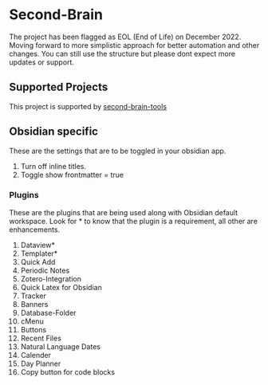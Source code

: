 # Second-Brain

The project has been flagged as EOL (End of Life) on December 2022. Moving forward to more simplistic approach for better automation and other changes. You can still use the structure but please dont expect more updates or support.

## Supported Projects

This project is supported by [second-brain-tools](https://github.com/rohanbatrain/Second-Brain-tools)

## Obsidian specific 
These are the settings that are to be toggled in your obsidian app. 
1. Turn off inline titles. 
2. Toggle show frontmatter = true

### Plugins
These are the plugins that are being used along with Obsidian default workspace. Look for * to know that the plugin is a requirement, all other are enhancements.
1. Dataview*
2. Templater*
3. Quick Add 
4. Periodic Notes
5. Zotero-Integration
6. Quick Latex for Obsidian
7. Tracker
8. Banners
9. Database-Folder
10. cMenu
11. Buttons
12. Recent Files
13. Natural Language Dates 
14. Calender 
15. Day Planner 
16. Copy button for code blocks 
